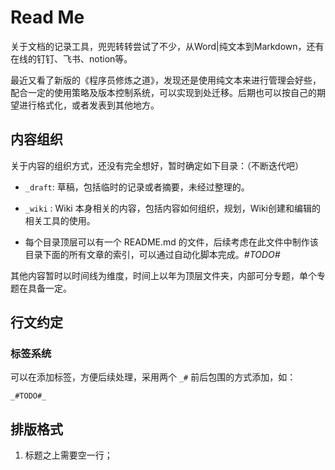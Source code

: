 # Read Me

关于文档的记录工具，兜兜转转尝试了不少，从Word|纯文本到Markdown，还有在线的钉钉、飞书、notion等。

最近又看了新版的《程序员修炼之道》，发现还是使用纯文本来进行管理会好些，配合一定的使用策略及版本控制系统，可以实现到处迁移。后期也可以按自己的期望进行格式化，或者发表到其他地方。



## 内容组织

关于内容的组织方式，还没有完全想好，暂时确定如下目录：（不断迭代吧）

- `_draft`:  草稿，包括临时的记录或者摘要，未经过整理的。

- `_wiki` :  Wiki 本身相关的内容，包括内容如何组织，规划，Wiki创建和编辑的相关工具的使用。

- 每个目录顶层可以有一个 README.md 的文件，后续考虑在此文件中制作该目录下面的所有文章的索引，可以通过自动化脚本完成。_#TODO#_

其他内容暂时以时间线为维度，时间上以年为顶层文件夹，内部可分专题，单个专题在具备一定。



## 行文约定

### 标签系统

可以在添加标签，方便后续处理，采用两个 `_#` 前后包围的方式添加，如：

```
_#TODO#_
```



## 排版格式

1. 标题之上需要空一行；



